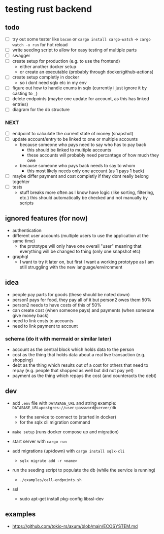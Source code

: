 # testing rust backend

## todo
- [ ] try out some tester like `bacon` or `cargo install cargo-watch` -> `cargo watch -x run` for hot reload
- [ ] write seeding script to allow for easy testing of multiple parts
- [ ] swagger
- [ ] create setup for production (e.g. to use the frontend)
  - either another docker setup
  - or create an executable (probably through docker/github-actions)
- [ ] create setup completly in docker
  - so i dont need sqlx etc in my env
- [ ] figure out how to handle enums in sqlx (currently i just ignore it by casting to `_`)
- [ ] delete endpoints (maybe one update for account, as this has linked entries)
- [ ] diagram for the db structure

### NEXT
- [ ] endpoint to calculate the current state of money (snapshot)
- [ ] update account/entry to be linked to one or multiple accounts
  - because someone who pays need to say who has to pay back
    - this should be linked to multiple accounts
    - these accounts will probably need percantage of how much they owe
  - because someone who pays back needs to say to whom
    - this most likely needs only one account (as 1 pays 1 back)
- [ ] maybe differ payment and cost completly if they dont really belong togehter
- [ ] tests
  - stuff breaks more often as I know have logic (like sorting, filtering, etc.) this should automatically be checked and not manually by scripts


## ignored features (for now)
- authentication
- different user accounts (multiple users to use the application at the same time)
  - the prototype will only have one overall "user" meaning that everything will be changed to thing (only one snapshot etc)
- graphql
  - I want to try it later on, but first I want a working prototype as I am still struggling with the new language/environment

## idea
- people pay parts for goods (these should be noted down)
- person1 pays for food, they pay all of it but person2 owes them 50%
- person2 needs to have costs of this of 50%
- can create cost (when someone pays) and payments (when someone give money back)
- need to link costs to accounts
- need to link payment to account

### schema (do it with mermaid or similar later)
- account as the central block which holds data to the person
- cost as the thing that holds data about a real live transaction (e.g. shopping)
- debt as the thing which results out of a cost for others that need to repay (e.g. people that shopped as well but did not pay yet)
- payment as the thing which repays the cost (and counteracts the debt)

## dev
- add `.env` file with `DATABASE_URL` and string example: `DATABASE_URL=postgres://user:password@server/db`
  - for the service to connect to (started in docker)
  - for the sqlx cli migration command
- `make setup` (runs docker compose up and migration)
- start server with `cargo run`
- add migrations (up/down) with `cargo install sqlx-cli`
  - `sqlx migrate add -r <name>`
- run the seeding script to populate the db (while the service is running)
  - `./examples/call-endpoints.sh`

- ssl
  - sudo apt-get install pkg-config libssl-dev


## examples
- https://github.com/tokio-rs/axum/blob/main/ECOSYSTEM.md

